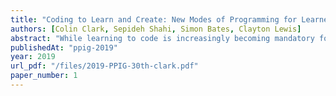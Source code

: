 ```yaml
---
title: "Coding to Learn and Create: New Modes of Programming for Learners Who Have Been Left Out (Work in Progress)"
authors: [Colin Clark, Sepideh Shahi, Simon Bates, Clayton Lewis]
abstract: "While learning to code is increasingly becoming mandatory for elementary school students in many countries, learners with disabilities—especially those with complex or intersectional disabilities—are often excluded. These learners depend on assistive technologies to participate in class, communicate with family, and share with their friends. For this reason, we argue that students with disabilities can significantly benefit from the process of learning how to express themselves using computational means, and have the most at stake in becoming producers of technologies rather than simply consumers. Indeed, working with these learners raises significant questions about what coding actually entails, and the motivations and goals for learning how. The Coding to Learn and Create project is designing new educational coding tools that support learners with disabilities. With an emphasis on collaborative and artistic activities, we are exploring new forms of programming that support the development of life and learning skills while enabling creative expression and participation."
publishedAt: "ppig-2019"
year: 2019
url_pdf: "/files/2019-PPIG-30th-clark.pdf"
paper_number: 1
---
```

